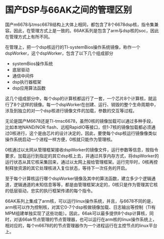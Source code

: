 # 国产DSP与66AK之间的管理区别

国产m6678与tmsc6678结构上大体上相同，都包含了8个6678dsp核，指令集兼容。因此，在管理方式上是一致的。66AK系列是包含了arm与dsp核的soc，因此在管理方式上有所不同。

在管理上，把一个dsp核运行的TI-systemBios操作系统镜像，称作一个dspWorker，这个dspWorker，包含了以下几个组成部分

* systemBios操作系统
* 底层驱动
* 通信中间件
* dsp执行器框架
* dsp应用算法函数

这几个组成部分中，每个dsp的计算核都运行了一套，一个芯片8个计算核，就运行了8个这样的镜像。每一个dspWorker在创建、运行、销毁的整个生命周期中，涉及到独立的对一个dsp核进行镜像文件的加载，参数的交互等过程。

无论是国产M6678还是TI-tmsc6678，虽然0核的镜像加载可以通过多种手段，比如本地NAND/NOR flash、远程RapidIO等接口，但1-7核的镜像加载都必须通过0核进行，这个是由芯片的设计决定的，因此，要使每个dsp核运行镜像像类似操作系统启动一个进程一样方便，0核就只能作为管理核。

0核通过以太网从管理框架接收dspWorker的镜像文件，运行参数等信息，按指令要求，加载运行到指定的其它dsp核上去，并通过共享内存方式，将dspWorker的运行状态从其它核采集回来，通过以太网上报给管理框架。运行完毕时，0核再控制释放资源的其它处理核进入复位状态，等待下一次任务的开启。

至于每个计算核运行哪个dspWorker镜像及其中的算法函数，建立多少个逻辑通道，逻辑通道的未知信息等等，都是由管理框架决定的，0核只是作为管理其它核的低层驱动，忠实的执行框架传递的每个指令。

66AK系列上集成了arm核，可以运行linux操作系统，并且，与6678不同的是，arm核可以作为控制核，对其它0-7个dsp核做镜像加载、日志输出等控制（TI有MPM组建单独实现了这些功能）。因此，66ak可以最多提供8个dsp计算核，同时，对该66ak节点管理的节点管理器，也可以运行在arm核的linux操作系统上，相对应的，每个m6678的的节点管理器作为一个进程运行在主控节点的linux平台上。